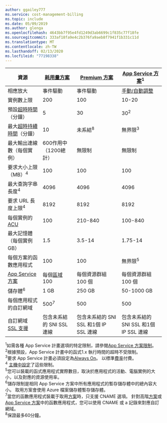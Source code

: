 ```yaml
---
author: ggailey777
ms.service: cost-management-billing
ms.topic: include
ms.date: 05/09/2019
ms.author: glenga
ms.openlocfilehash: 4643bb7f95e4fd1249d3ab6699c1f835c77f18fe
ms.sourcegitcommit: 333af18fa9e4c2b376fa9aeb8f7941f1b331c11d
ms.translationtype: MT
ms.contentlocale: zh-TW
ms.lasthandoff: 02/13/2020
ms.locfileid: "77198338"
---
```

| 資源 | [耗用量方案](../articles/azure-functions/functions-scale.md#consumption-plan) | [Premium 方案](../articles/azure-functions/functions-scale.md#premium-plan) | [App Service 方案](../articles/azure-functions/functions-scale.md#app-service-plan)<sup>1</sup> |
| --- | --- | --- | --- |
| 相應放大 | 事件驅動 | 事件驅動 | [手動/自動調整](../articles/app-service/manage-scale-up.md) | 
| 實例數上限 | 200 | 100 | 10-20 |
|預設[超時時間](../articles/azure-functions/functions-scale.md#timeout)（分鐘） |5 | 30 |30<sup>2</sup> |
|最大[超時持續時間](../articles/azure-functions/functions-scale.md#timeout)（分鐘） |10 | 未系結<sup>8</sup> | 無界限<sup>3</sup> |
| 最大輸出連線數（每個實例） | 600作用中（1200總計） | 無限制 | 無限制 |
| 要求大小上限（MB）<sup>4</sup> | 100 | 100 | 100 |
| 最大查詢字串長度<sup>4</sup> | 4096 | 4096 | 4096 |
| 要求 URL 長度上限<sup>4</sup> | 8192 | 8192 | 8192 |
| 每個實例的[ACU](../articles/virtual-machines/windows/acu.md) | 100 | 210-840 | 100-840 |
| 最大記憶體（每個實例 GB） | 1.5 | 3.5-14 | 1.75-14 |
| 每個方案的函數應用程式 |100 |100 |無界限<sup>5</sup> |
| [App Service 方案](../articles/app-service/overview-hosting-plans.md) | 每個[區域](https://azure.microsoft.com/global-infrastructure/regions/)100 |每個資源群組 100 個 |每個資源群組 100 個 |
| 儲存體<sup>6</sup> |1 GB |250 GB |50-1000 GB |
| 每個應用程式的自訂網域</a> |500<sup>7</sup> |500 |500 |
| 自訂網域 [SSL 支援](../articles/app-service/configure-ssl-bindings.md) |包含未系結的 SNI SSL 連線 | 包含未系結的 SNI SSL 和1個 IP SSL 連線 |包含未系結的 SNI SSL 和1個 IP SSL 連線 | 

<sup>1</sup>如需各種 App Service 計畫選項的特定限制，請參閱[App Service 方案限制](../articles/azure-resource-manager/management/azure-subscription-service-limits.md#app-service-limits)。  
<sup>2</sup>根據預設，App Service 計畫中的函式1.x 執行時間的超時不受限制。  
<sup>3</sup>要求 App Service 計畫必須設定為[Always On](../articles/azure-functions/functions-scale.md#always-on)。 以標準[費率](https://azure.microsoft.com/pricing/details/app-service/)付費。  
<sup>4</sup> [主機中設定](https://github.com/Azure/azure-functions-host/blob/dev/src/WebJobs.Script.WebHost/web.config)了這些限制。  
<sup>5</sup>您可以裝載的函式應用程式實際數目，取決於應用程式的活動、電腦實例的大小，以及對應的資源使用率。  
<sup>6</sup>儲存限制是相同 App Service 方案中所有應用程式的暫存儲存體中的總內容大小。 取用方案會使用 Azure 檔案儲存體暫存儲存體。  
<sup>7</sup>當您的函數應用程式裝載于取用[方案](../articles/azure-functions/functions-scale.md#consumption-plan)時，只支援 CNAME 選項。 針對高階[方案](../articles/azure-functions/functions-scale.md#premium-plan)或[App Service 方案](../articles/azure-functions/functions-scale.md#app-service-plan)中的函數應用程式，您可以使用 CNAME 或 a 記錄來對應自訂網域。  
<sup>8</sup>保證最多60分鐘。